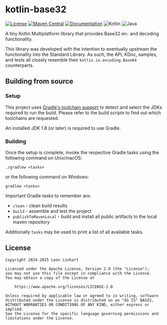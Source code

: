 # kotlin-base32

[![License](https://img.shields.io/badge/license-Apache%202.0-yellowgreen.svg?style=for-the-badge&label=License)](https://github.com/Osmerion/kotlin-base32/blob/master/LICENSE)
[![Maven Central](https://img.shields.io/maven-central/v/com.osmerion.kotlin/kotlin-base32.svg?style=for-the-badge&label=Maven%20Central)](https://maven-badges.herokuapp.com/maven-central/com.osmerion.kotlin/kotlin-base32)
[![Documentation](https://img.shields.io/maven-central/v/com.osmerion.kotlin/kotlin-base32.svg?style=for-the-badge&label=Documentation&color=blue)](https://osmerion.github.io/kotlin-base32/)
![Kotlin](https://img.shields.io/badge/Kotlin-2%2E1-green.svg?style=for-the-badge&color=a97bff&logo=Kotlin)
![Java](https://img.shields.io/badge/Java-11-green.svg?style=for-the-badge&color=b07219&logo=Java)

A tiny Kotlin Multiplatform library that provides Base32 en- and decoding
functionality.

This library was developed with the intention to eventually upstream the
functionality into the Standard Library. As such, the API, KDoc, samples, and
tests all closely resemble their `kotlin.io.encoding.Base64` counterparts.


## Building from source

### Setup

This project uses [Gradle's toolchain support](https://docs.gradle.org/current/userguide/toolchains.html)
to detect and select the JDKs required to run the build. Please refer to the
build scripts to find out which toolchains are requested.

An installed JDK 1.8 (or later) is required to use Gradle.

### Building

Once the setup is complete, invoke the respective Gradle tasks using the
following command on Unix/macOS:

    ./gradlew <tasks>

or the following command on Windows:

    gradlew <tasks>

Important Gradle tasks to remember are:
- `clean`                   - clean build results
- `build`                   - assemble and test the project
- `publishToMavenLocal`     - build and install all public artifacts to the
                              local maven repository

Additionally `tasks` may be used to print a list of all available tasks.


## License

```
Copyright 2024-2025 Leon Linhart

Licensed under the Apache License, Version 2.0 (the "License");
you may not use this file except in compliance with the License.
You may obtain a copy of the License at

    https://www.apache.org/licenses/LICENSE-2.0

Unless required by applicable law or agreed to in writing, software
distributed under the License is distributed on an "AS IS" BASIS,
WITHOUT WARRANTIES OR CONDITIONS OF ANY KIND, either express or implied.
See the License for the specific language governing permissions and
limitations under the License.
```